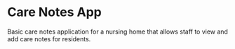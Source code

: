# Care Notes App
Basic care notes application for a nursing home that allows staff to view and add care notes for residents.
